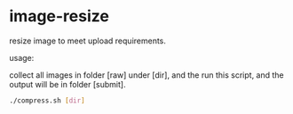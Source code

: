 # image-resize

resize image to meet upload requirements.

usage:

collect all images in folder [raw] under [dir], and the run this script, and the output will be in folder [submit].

```bash
./compress.sh [dir]
```

